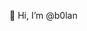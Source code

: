 👋 Hi, I’m @b0lan

<!---
b0lan/b0lan is a ✨ special ✨ repository because its `README.md` (this file) appears on your GitHub profile.
You can click the Preview link to take a look at your changes.
--->
